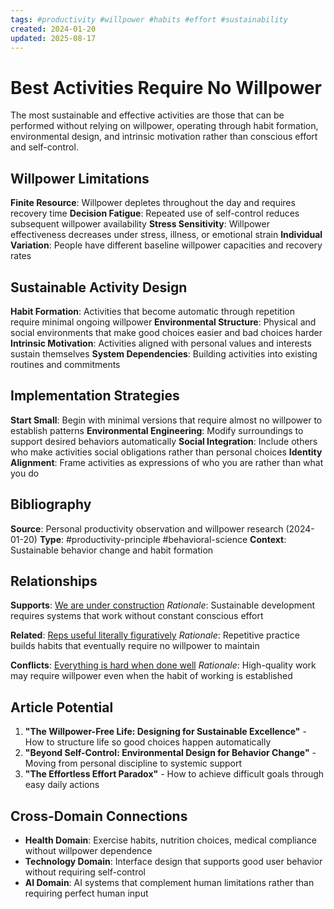 ```yaml
---
tags: #productivity #willpower #habits #effort #sustainability
created: 2024-01-20
updated: 2025-08-17
---
```


# Best Activities Require No Willpower

The most sustainable and effective activities are those that can be performed without relying on willpower, operating through habit formation, environmental design, and intrinsic motivation rather than conscious effort and self-control.

## Willpower Limitations

**Finite Resource**: Willpower depletes throughout the day and requires recovery time
**Decision Fatigue**: Repeated use of self-control reduces subsequent willpower availability
**Stress Sensitivity**: Willpower effectiveness decreases under stress, illness, or emotional strain
**Individual Variation**: People have different baseline willpower capacities and recovery rates

## Sustainable Activity Design

**Habit Formation**: Activities that become automatic through repetition require minimal ongoing willpower
**Environmental Structure**: Physical and social environments that make good choices easier and bad choices harder
**Intrinsic Motivation**: Activities aligned with personal values and interests sustain themselves
**System Dependencies**: Building activities into existing routines and commitments

## Implementation Strategies

**Start Small**: Begin with minimal versions that require almost no willpower to establish patterns
**Environmental Engineering**: Modify surroundings to support desired behaviors automatically
**Social Integration**: Include others who make activities social obligations rather than personal choices
**Identity Alignment**: Frame activities as expressions of who you are rather than what you do

## Bibliography

**Source**: Personal productivity observation and willpower research (2024-01-20)
**Type**: #productivity-principle #behavioral-science
**Context**: Sustainable behavior change and habit formation

## Relationships

**Supports**: [We are under construction](productivity-always-under-construction.md)
*Rationale*: Sustainable development requires systems that work without constant conscious effort

**Related**: [Reps useful literally figuratively](productivity-reps-both-ways.md)
*Rationale*: Repetitive practice builds habits that eventually require no willpower to maintain

**Conflicts**: [Everything is hard when done well](productivity-everything-hard-well.md)
*Rationale*: High-quality work may require willpower even when the habit of working is established

## Article Potential

1. **"The Willpower-Free Life: Designing for Sustainable Excellence"** - How to structure life so good choices happen automatically
2. **"Beyond Self-Control: Environmental Design for Behavior Change"** - Moving from personal discipline to systemic support
3. **"The Effortless Effort Paradox"** - How to achieve difficult goals through easy daily actions

## Cross-Domain Connections

- **Health Domain**: Exercise habits, nutrition choices, medical compliance without willpower dependence
- **Technology Domain**: Interface design that supports good user behavior without requiring self-control
- **AI Domain**: AI systems that complement human limitations rather than requiring perfect human input